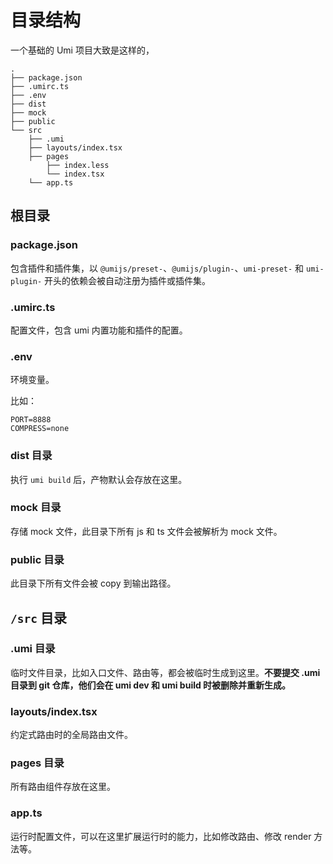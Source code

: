 # 目录结构

一个基础的 Umi 项目大致是这样的，

	.
	├── package.json
	├── .umirc.ts
	├── .env
	├── dist
	├── mock
	├── public
	└── src
	    ├── .umi
	    ├── layouts/index.tsx
	    ├── pages
	        ├── index.less
	        └── index.tsx
	    └── app.ts

## 根目录

### package.json

包含插件和插件集，以 `@umijs/preset-`、`@umijs/plugin-`、`umi-preset-` 和 `umi-plugin-` 开头的依赖会被自动注册为插件或插件集。

### .umirc.ts

配置文件，包含 umi 内置功能和插件的配置。

### .env

环境变量。

比如：

	PORT=8888
	COMPRESS=none

### dist 目录

执行 `umi build` 后，产物默认会存放在这里。

### mock 目录

存储 mock 文件，此目录下所有 js 和 ts 文件会被解析为 mock 文件。

### public 目录

此目录下所有文件会被 copy 到输出路径。

## `/src` 目录

### .umi 目录

临时文件目录，比如入口文件、路由等，都会被临时生成到这里。**不要提交 .umi 目录到 git 仓库，他们会在 umi dev 和 umi build 时被删除并重新生成。**

### layouts/index.tsx

约定式路由时的全局路由文件。

### pages 目录

所有路由组件存放在这里。

### app.ts

运行时配置文件，可以在这里扩展运行时的能力，比如修改路由、修改 render 方法等。
